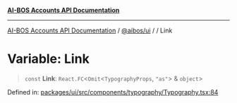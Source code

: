 [**AI-BOS Accounts API Documentation**](../../../README.md)

***

[AI-BOS Accounts API Documentation](../../../README.md) / [@aibos/ui](../README.md) / [](../README.md) / Link

# Variable: Link

> `const` **Link**: `React.FC`\<`Omit`\<`TypographyProps`, `"as"`\> & `object`\>

Defined in: [packages/ui/src/components/typography/Typography.tsx:84](https://github.com/pohlai88/accounts/blob/48103fb36d28b2b9bfb33472b6de2f719773cde9/packages/ui/src/components/typography/Typography.tsx#L84)
